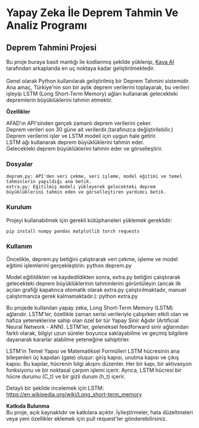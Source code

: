 <h1>Yapay Zeka İle Deprem Tahmin Ve Analiz Programı</h1>

<h2>Deprem Tahmini Projesi</h2>

Bu proje buraya basit mantığı ile kodlanmış şekilde yüklenip, [Kaya AI](https://kaya-ai.com/) tarafından arkaplanda en uç noktaya kadar geliştirilmektedir. <br><br>Genel olarak Python kullanılarak geliştirilmiş bir Deprem Tahmini sistemidir. Ana amaç, Türkiye'nin son bir aylık deprem verilerini toplayarak, bu verileri işleyip LSTM (Long Short-Term Memory) ağları kullanarak gelecekteki depremlerin büyüklüklerini tahmin etmektir.

<b>Özellikler</b>

AFAD'ın API'sinden gerçek zamanlı deprem verilerini çeker.<br>
Deprem verileri son 30 güne ait verilerdir.(tarafınızca değiştirilebilir.)<br>
Deprem verilerini işler ve LSTM modeli için uygun hale getirir.<br>
LSTM ağı kullanarak deprem büyüklüklerini tahmin eder.<br>
Gelecekteki deprem büyüklüklerini tahmin eder ve görselleştirir.<br>

<h3>Dosyalar</h3>

    deprem.py: API'den veri çekme, veri işleme, model eğitimi ve temel tahminlerin yapıldığı ana betik.
    extra.py: Eğitilmiş modeli yükleyerek gelecekteki deprem büyüklüklerini tahmin eden ve görselleştiren yardımcı betik.

<h3>Kurulum</h3>
Projeyi kullanabilmek için gerekli kütüphaneleri yüklemek gereklidir:

    pip install numpy pandas matplotlib torch requests
    
<h3>Kullanım</h3>

Öncelikle, deprem.py betiğini çalıştırarak veri çekme, işleme ve model eğitimi işlemlerini gerçekleştirin:
    python deprem.py

Model eğitildikten ve kaydedildikten sonra, extra.py betiğini çalıştırarak gelecekteki deprem büyüklüklerinin tahminlerini görüntüleyin (ancak ilk açılan grafiği kapatınca otomatik olarak extra.py çalıştırılmaktadır, manuel çalıştırmanıza gerek kalmamaktadır.):
    python extra.py


Bu projede kullanılan yapay zeka, Long Short-Term Memory (LSTM) ağlarıdır. LSTM'ler, özellikle zaman serisi verileriyle çalışırken etkili olan ve hafıza yeteneklerine sahip olan özel bir tür Yapay Sinir Ağıdır (Artificial Neural Network - ANN). LSTM'ler, geleneksel feedforward sinir ağlarından farklı olarak, bilgiyi uzun süreler boyunca saklayabilme ve geçmiş bilgilere dayanarak kararlar alabilme yeteneğine sahiptirler.

LSTM'in Temel Yapısı ve Matematiksel Formülleri
LSTM hücresinin ana bileşenleri üç kapıdan (gate) oluşur: giriş kapısı, unutma kapısı ve çıkış kapısı. Bu kapılar, hücrenin bilgi akışını düzenler. Her bir kapı, bir aktivasyon fonksiyonu ve bir noktasal çarpım işlemi içerir. Ayrıca, LSTM hücresi bir hücre durumu (C_t) ve bir gizli durum (h_t) içerir.

Detaylı bir şekilde incelemek için LSTM: https://en.wikipedia.org/wiki/Long_short-term_memory
    
<b>Katkıda Bulunma</b><br>
Bu proje, açık kaynaklıdır ve katkılara açıktır. İyileştirmeler, hata düzeltmeleri veya yeni özellikler eklemek için pull request'ler gönderebilirsiniz.
